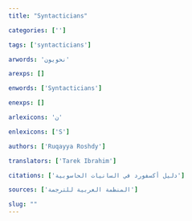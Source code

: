 ```yaml
---
title: "Syntacticians"

categories: ['']

tags: ['syntacticians']

arwords: 'نحويون'

arexps: []

enwords: ['Syntacticians']

enexps: []

arlexicons: 'ن'

enlexicons: ['S']

authors: ['Ruqayya Roshdy']

translators: ['Tarek Ibrahim']

citations: ['دليل أكسفورد في السانيات الحاسوبية']

sources: ['المنظمة العربية للترجمة']

slug: ""
---
```

